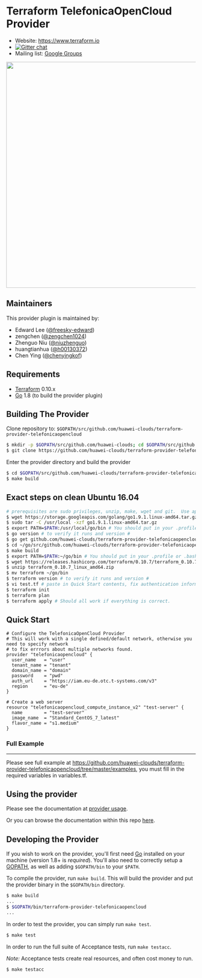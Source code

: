 Terraform TelefonicaOpenCloud Provider
============================

- Website: https://www.terraform.io
- [![Gitter chat](https://badges.gitter.im/hashicorp-terraform/Lobby.png)](https://gitter.im/hashicorp-terraform/Lobby)
- Mailing list: [Google Groups](http://groups.google.com/group/terraform-tool)

<img src="https://cdn.rawgit.com/hashicorp/terraform-website/master/content/source/assets/images/logo-hashicorp.svg" width="600px">

Maintainers
-----------

This provider plugin is maintained by:

* Edward Lee ([@freesky-edward](https://github.com/freesky-edward))
* zengchen ([@zengchen1024](https://github.com/zengchen1024))
* Zhenguo Niu ([@niuzhenguo](https://github.com/niuzhenguo))
* huangtianhua ([@h00130372](https://github.com/h00130372))
* Chen Ying ([@chenyingkof](https://github.com/chenyingkof))

Requirements
------------

-	[Terraform](https://www.terraform.io/downloads.html) 0.10.x
-	[Go](https://golang.org/doc/install) 1.8 (to build the provider plugin)

Building The Provider
---------------------

Clone repository to: `$GOPATH/src/github.com/huawei-clouds/terraform-provider-telefonicaopencloud`

```sh
$ mkdir -p $GOPATH/src/github.com/huawei-clouds; cd $GOPATH/src/github.com/huawei-clouds
$ git clone https://github.com/huawei-clouds/terraform-provider-telefonicaopencloud
```

Enter the provider directory and build the provider

```sh
$ cd $GOPATH/src/github.com/huawei-clouds/terraform-provider-telefonicaopencloud
$ make build
```

## Exact steps on clean Ubuntu 16.04

```sh
# prerequisites are sudo privileges, unzip, make, wget and git.  Use apt install if missing.
$ wget https://storage.googleapis.com/golang/go1.9.1.linux-amd64.tar.gz
$ sudo tar -C /usr/local -xzf go1.9.1.linux-amd64.tar.gz
$ export PATH=$PATH:/usr/local/go/bin # You should put in your .profile or .bashrc
$ go version # to verify it runs and version #
$ go get github.com/huawei-clouds/terraform-provider-telefonicaopencloud
$ cd ~/go/src/github.com/huawei-clouds/terraform-provider-telefonicaopencloud
$ make build
$ export PATH=$PATH:~/go/bin # You should put in your .profile or .bashrc
$ wget https://releases.hashicorp.com/terraform/0.10.7/terraform_0.10.7_linux_amd64.zip
$ unzip terraform_0.10.7_linux_amd64.zip
$ mv terraform ~/go/bin
$ terraform version # to verify it runs and version #
$ vi test.tf # paste in Quick Start contents, fix authentication information
$ terraform init
$ terraform plan
$ terraform apply # Should all work if everything is correct.

```

## Quick Start

```hcl
# Configure the TelefonicaOpenCloud Provider
# This will work with a single defined/default network, otherwise you need to specify network
# to fix errrors about multiple networks found.
provider "telefonicaopencloud" {
  user_name   = "user"
  tenant_name = "tenant"
  domain_name = "domain"
  password    = "pwd"
  auth_url    = "https://iam.eu-de.otc.t-systems.com/v3"
  region      = "eu-de"
}

# Create a web server
resource "telefonicaopencloud_compute_instance_v2" "test-server" {
  name		  = "test-server"
  image_name  = "Standard_CentOS_7_latest"
  flavor_name = "s1.medium"
}
```

### Full Example
----------------------
Please see full example at https://github.com/huawei-clouds/terraform-provider-telefonicaopencloud/tree/master/examples, 
you must fill in the required variables in variables.tf.

Using the provider
----------------------
Please see the documentation at [provider usage](website/docs/index.html.markdown).

Or you can browse the documentation within this repo [here](https://github.com/huawei-clouds/terraform-provider-telefonicaopencloud/tree/master/website/docs).

Developing the Provider
---------------------------

If you wish to work on the provider, you'll first need [Go](http://www.golang.org) installed on your machine (version 1.8+ is *required*). You'll also need to correctly setup a [GOPATH](http://golang.org/doc/code.html#GOPATH), as well as adding `$GOPATH/bin` to your `$PATH`.

To compile the provider, run `make build`. This will build the provider and put the provider binary in the `$GOPATH/bin` directory.

```sh
$ make build
...
$ $GOPATH/bin/terraform-provider-telefonicaopencloud
...
```

In order to test the provider, you can simply run `make test`.

```sh
$ make test
```

In order to run the full suite of Acceptance tests, run `make testacc`.

*Note:* Acceptance tests create real resources, and often cost money to run.

```sh
$ make testacc
```
